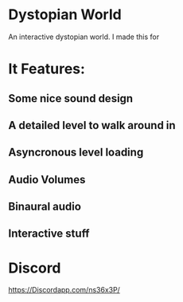 # Dystopian World
 An interactive dystopian world.
I made this for 
# It Features:
## Some nice sound design
## A detailed level to walk around in
## Asyncronous level loading
## Audio Volumes
## Binaural audio
## Interactive stuff

# Discord
https://Discordapp.com/ns36x3P/
